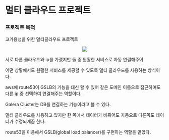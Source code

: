 # 멀티 클라우드 프로젝트

### 프로젝트 목적
고가용성을 위한 멀티클라우드 프로젝트
<p align="center">
  <img src="https://github.com/rubyjane16/GSLB/assets/89911621/e518a1e8-1269-4f1b-9126-ea1802b19d00">
</p>
<p>

서로 다른 클라우드와 ip를 가졌지만 둘 중 원활한 서비스로 자동 연결해주어 

어떤 상황에서도 원활한 서비스를 제공할 수 있도록 멀티 클라우드를 사용하는 방식이다. 

aws에 route53이 GSLB의 기능을 대신 할 수 있어 같은 도메인 이름으로 접근하여도 다른 ip 중 선택하여 연결해주는 역할이다.

Galera Cluster는 DB를 연결하는 기능이라고 볼 수 있다.

멀티 클라우드를 사용하고 있지만 한 쪽에서 데이터가 바뀌어도 자동으로 다른쪽도 데이터가 수정되게끔 한다. 

route53을 이용해서 GSLB(global load balancer)를 구현하는 역할을 맡았다. 
</p>
  
